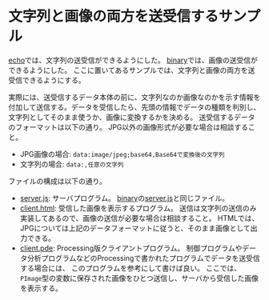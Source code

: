 # 文字列と画像の両方を送受信するサンプル

[echo](../echo/)では、文字列の送受信ができるようにした。
[binary](../binary/)では、画像の送受信ができるようにした。
ここに置いてあるサンプルでは、文字列と画像の両方を送受信できるようにする。

実際には、送受信するデータ本体の前に、文字列なのか画像なのかを示す情報を
付加して送信する。データを受信したら、先頭の情報でデータの種類を判別し、
文字列としてそのまま使うか、画像に変換するかを決める。
送受信するデータのフォーマットは以下の通り。
JPG以外の画像形式が必要な場合は相談すること。

* JPG画像の場合: `data:image/jpeg;base64,Base64で変換後の文字列`
* 文字列の場合: `data:,任意の文字列`

ファイルの構成は以下の通り。

* [server.js](./server.js):
    サーバプログラム。
    [binary](../binary/)の[server.js](../binary/server.js)と同じファイル。
* [client.html](./client.html):
    受信した画像を表示するプログラム。
    送信は文字列の送信のみ実装してあるので、画像の送信が必要な場合は相談すること。
    HTMLでは、JPGについては上記のデータフォーマットに従うと、そのまま画像として出力できる。
* [client.pde](./client/client.pde):
    Processing版クライアントプログラム。
    制御プログラムやデータ分析プログラムなどのProcessingで書かれたプログラムでデータを送受信する場合には、
    このプログラムを参考にして書けば良い。
    ここでは、`PImage`型の変数に保存された画像をひとつ送信し、サーバから受信した画像を表示する。
